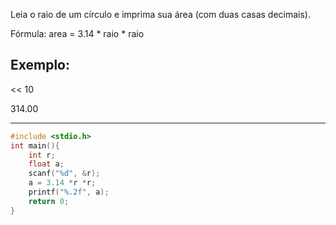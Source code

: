 Leia o raio de um círculo e imprima sua área (com duas casas decimais).

Fórmula: area = 3.14 * raio * raio

## Exemplo:
<<
10
>>
314.00

---
```c
#include <stdio.h>
int main(){
    int r; 
    float a;
    scanf("%d", &r);
    a = 3.14 *r *r;
    printf("%.2f", a);
    return 0;
}
```

